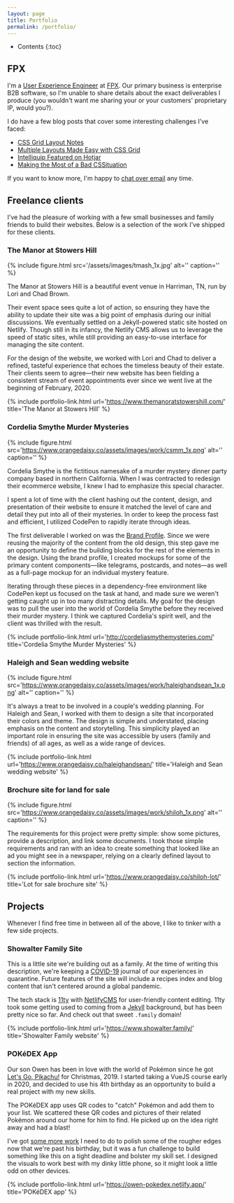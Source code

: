 ```yaml
---
layout: page
title: Portfolio
permalink: /portfolio/
---
```


* Contents
{:toc}

## FPX

I'm a [User Experience Engineer](/what-i-do/ "What I Do") at
[FPX](https://www.fpx.com/). Our primary business is enterprise B2B software, so
I'm unable to share details about the exact deliverables I produce (you wouldn't
want me sharing your or your customers' proprietary IP, would you?).

I do have a few blog posts that cover some interesting challenges I've faced:

- [CSS Grid Layout Notes](/2017/06/14/css-grid-layout-notes/)
- [Multiple Layouts Made Easy with CSS Grid](/2018/06/03/multiple-layouts-made-easy-with-css-grid/)
- [Intelliquip Featured on Hotjar](/2018/06/06/intelliquip-featured-on-hotjar/)
- [Making the Most of a Bad
  CSSituation](/2020/03/11/making-the-most-of-a-bad-cssituation/)

If you want to know more, I'm happy to [chat over
email](mailto:bobby.showalter@gmail.com) any time.

## Freelance clients

I've had the pleasure of working with a few small businesses and family friends
to build their websites. Below is a selection of the work I've shipped for these
clients.

### The Manor at Stowers Hill

{% include figure.html src='/assets/images/tmash_1x.jpg' alt='' caption='' %}

The Manor at Stowers Hill is a beautiful event venue in Harriman, TN, run by
Lori and Chad Brown.

Their event space sees quite a lot of action, so ensuring
they have the ability to update their site was a big point of emphasis during
our initial discussions. We eventually settled on a Jekyll-powered static site
hosted on Netlify. Though still in its infancy, the Netlify CMS allows us to
leverage the speed of static sites, while still providing an easy-to-use
interface for managing the site content.

For the design of the website, we worked with Lori and Chad to deliver a
refined, tasteful experience that echoes the timeless beauty of their estate.
Their clients seem to agree&mdash;their new website has been fielding a
consistent stream of event appointments ever since we went live at the beginning
of February, 2020.

{% include portfolio-link.html url='https://www.themanoratstowershill.com/'
title='The Manor at Stowers Hill' %}

### Cordelia Smythe Murder Mysteries

{% include figure.html
src='https://www.orangedaisy.co/assets/images/work/csmm_1x.png' alt=''
caption='' %}

Cordelia Smythe is the fictitious namesake of a murder mystery dinner party
company based in northern California. When I was contracted to redesign their
ecommerce website, I knew I had to emphasize this special character.

I spent a lot of time with the client hashing out the content, design, and
presentation of their website to ensure it matched the level of care and detail
they put into all of their mysteries. In order to keep the process fast and
efficient, I utilized CodePen to rapidly iterate through ideas.

The first deliverable I worked on was the [Brand
Profile](https://codepen.io/bobbyshowalter/full/25790e277f284af192a958fba1a295e9/).
Since we were reusing the majority of the content from the old design, this step
gave me an opportunity to define the building blocks for the rest of the
elements in the design. Using the brand profile, I created mockups for some of
the primary content components&mdash;like telegrams, postcards, and
notes&mdash;as well as a full-page mockup for an individual mystery feature.

Iterating through these pieces in a dependency-free environment like CodePen
kept us focused on the task at hand, and made sure we weren't getting caught up
in too many distracting details. My goal for the design was to pull the user
into the world of Cordelia Smythe before they received their murder mystery. I
think we captured Cordelia's spirit well, and the client was thrilled with the
result.

{% include portfolio-link.html url='http://cordeliasmythemysteries.com/'
title='Cordelia Smythe Murder Mysteries' %}

### Haleigh and Sean wedding website

{% include figure.html
src='https://www.orangedaisy.co/assets/images/work/haleighandsean_1x.png' alt=''
caption='' %}

It's always a treat to be involved in a couple's wedding planning. For
Haleigh and Sean, I worked with them to design a site that incorporated
their colors and theme. The design is simple and understated, placing
emphasis on the content and storytelling. This simplicity played an important
role in ensuring the site was accessible by users (family and friends) of all
ages, as well as a wide range of devices.

{% include portfolio-link.html url='https://www.orangedaisy.co/haleighandsean/'
title='Haleigh and Sean wedding website' %}

### Brochure site for land for sale

{% include figure.html
src='https://www.orangedaisy.co/assets/images/work/shiloh_1x.png' alt=''
caption='' %}

The requirements for this project were pretty simple: show some pictures,
provide a description, and link some documents. I took those simple
requirements and ran with an idea to create something that looked like an ad
you might see in a newspaper, relying on a clearly defined layout to section
the information.

{% include portfolio-link.html url='https://www.orangedaisy.co/shiloh-lot/'
title='Lot for sale brochure site' %}

## Projects

Whenever I find free time in between all of the above, I like to tinker with a
few side projects.

### Showalter Family Site

This is a little site we're building out as a family. At the time of writing
this description, we're keeping a
[COVID-19](https://en.wikipedia.org/wiki/2019%E2%80%9320_coronavirus_pandemic)
journal of our experiences in quarantine. Future features of the site will
include a recipes index and blog content that isn't centered around a global
pandemic.

The tech stack is [11ty](https://www.11ty.dev/) with
[NetlifyCMS](https://www.netlifycms.org/) for user-friendly content editing.
11ty took some getting used to coming from a [Jekyll](https://jekyllrb.com/)
background, but has been pretty nice so far. And check out that sweet `.family`
domain!

{% include portfolio-link.html url='https://www.showalter.family/'
title='Showalter Family website' %}

### POKéDEX App

Our son Owen has been in love with the world of Pokémon since he got [Let's Go,
Pikachu!](https://www.nintendo.com/games/detail/pokemon-lets-go-pikachu-switch/)
for Christmas, 2019. I started taking a VueJS course early in 2020, and decided
to use his 4th birthday as an opportunity to build a real project with my new
skills.

The POKéDEX app uses QR codes to "catch" Pokémon and add them to your list. We
scattered these QR codes and pictures of their related Pokémon around our home
for him to find. He picked up on the idea right away and had a blast!

I've got [some more work](https://github.com/orangedaisy/pokedex/issues) I need
to do to polish some of the rougher edges now that we're past his birthday, but
it was a fun challenge to build something like this on a tight deadline and
bolster my skill set. I designed the visuals to work best with my dinky little
phone, so it might look a little odd on other devices.

{% include portfolio-link.html url='https://owen-pokedex.netlify.app/'
title='POKéDEX app' %}
